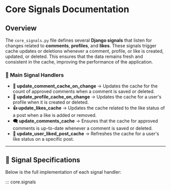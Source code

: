# Core Signals Documentation

## Overview

The `core_signals.py` file defines several **Django signals** that listen for changes related to **comments**, **profiles**, and **likes**. These signals trigger cache updates or deletions whenever a comment, profile, or like is created, updated, or deleted. This ensures that the data remains fresh and consistent in the cache, improving the performance of the application.

### 📌 **Main Signal Handlers**
- **📝 update_comment_cache_on_change** → Updates the cache for the count of approved comments when a comment is saved or deleted.
- **👤 update_profile_cache_on_change** → Updates the cache for a user's profile when it is created or deleted.
- **👍 update_likes_cache** → Updates the cache related to the like status of a post when a like is added or removed.
- **🗨️ update_comments_cache** → Ensures that the cache for approved comments is up-to-date whenever a comment is saved or deleted.
- **💬 update_user_liked_post_cache** → Refreshes the cache for a user's like status on a specific post.

---

## 📖 **Signal Specifications**
Below is the full implementation of each signal handler:

::: core.signals